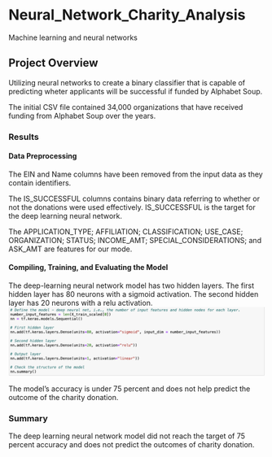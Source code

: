 # Neural_Network_Charity_Analysis
Machine learning and neural networks

## Project Overview

Utilizing neural networks to create a binary classifier that is capable of predicting wheter applicants will be successful if funded by Alphabet Soup. 

The initial CSV file contained 34,000 organizations that have received funding from Alphabet Soup over the years. 

### Results 

#### Data Preprocessing 

The EIN and Name columns have been removed from the input data as they contain identifiers. 

The IS_SUCCESSFUL columns contains binary data referring to whether or not the donations were used effectively. IS_SUCCESSFUL is the target for the deep learning neural network. 

The APPLICATION_TYPE; AFFILIATION; CLASSIFICATION; USE_CASE; ORGANIZATION; STATUS; INCOME_AMT; SPECIAL_CONSIDERATIONS; and ASK_AMT are features for our mode. 

#### Compiling, Training, and Evaluating the Model 

The deep-learning neural network model has two hidden layers. The first hidden layer has 80 neurons with a sigmoid activation. The second hidden layer has 20 neurons with a relu activation. 
![fig1.png](https://github.com/AjaniBenoit/Neural_Network_Charity_Analysis/blob/main/fig1.png)

The model’s accuracy is under 75 percent and does not help predict the outcome of the charity donation. 

### Summary 

The deep learning neural network model did not reach the target of 75 percent accuracy and does not predict the outcomes of charity donation. 


